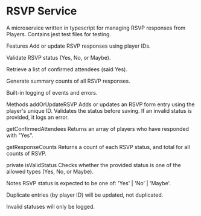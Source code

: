 # RSVP Service

A microservice written in typescript for managing RSVP responses from Players. Contains jest test files for testing.

Features
Add or update RSVP responses using player IDs.

Validate RSVP status (Yes, No, or Maybe).

Retrieve a list of confirmed attendees (said Yes).

Generate summary counts of all RSVP responses.

Built-in logging of events and errors.

Methods
addOrUpdateRSVP
Adds or updates an RSVP form entry using the player's unique ID. Validates the status before saving. If an invalid status is provided, it logs an error.

getConfirmedAttendees
Returns an array of players who have responded with "Yes".

getResponseCounts
Returns a count of each RSVP status, and total for all counts of RSVP.

private isValidStatus
Checks whether the provided status is one of the allowed types (Yes, No, or Maybe).

Notes
RSVP status is expected to be one of: 'Yes' | 'No' | 'Maybe'.

Duplicate entries (by player ID) will be updated, not duplicated.

Invalid statuses will only be logged.
